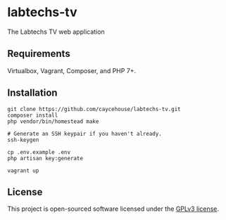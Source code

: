# labtechs-tv
The Labtechs TV web application

## Requirements
Virtualbox, Vagrant, Composer, and PHP 7+.

## Installation
```
git clone https://github.com/caycehouse/labtechs-tv.git
composer install
php vendor/bin/homestead make

# Generate an SSH keypair if you haven't already.
ssh-keygen

cp .env.example .env
php artisan key:generate

vagrant up
```

## License

This project is open-sourced software licensed under the [GPLv3 license](https://opensource.org/licenses/GPL-3.0).
